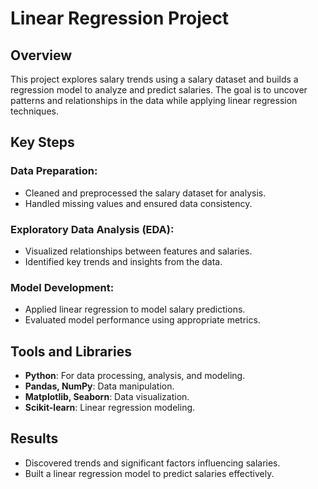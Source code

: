 # Linear Regression Project

## Overview
This project explores salary trends using a salary dataset and builds a regression model to analyze and predict salaries. The goal is to uncover patterns and relationships in the data while applying linear regression techniques.

## Key Steps

### Data Preparation:
- Cleaned and preprocessed the salary dataset for analysis.
- Handled missing values and ensured data consistency.

### Exploratory Data Analysis (EDA):
- Visualized relationships between features and salaries.
- Identified key trends and insights from the data.

### Model Development:
- Applied linear regression to model salary predictions.
- Evaluated model performance using appropriate metrics.

## Tools and Libraries
- **Python**: For data processing, analysis, and modeling.
- **Pandas, NumPy**: Data manipulation.
- **Matplotlib, Seaborn**: Data visualization.
- **Scikit-learn**: Linear regression modeling.

## Results
- Discovered trends and significant factors influencing salaries.
- Built a linear regression model to predict salaries effectively.
